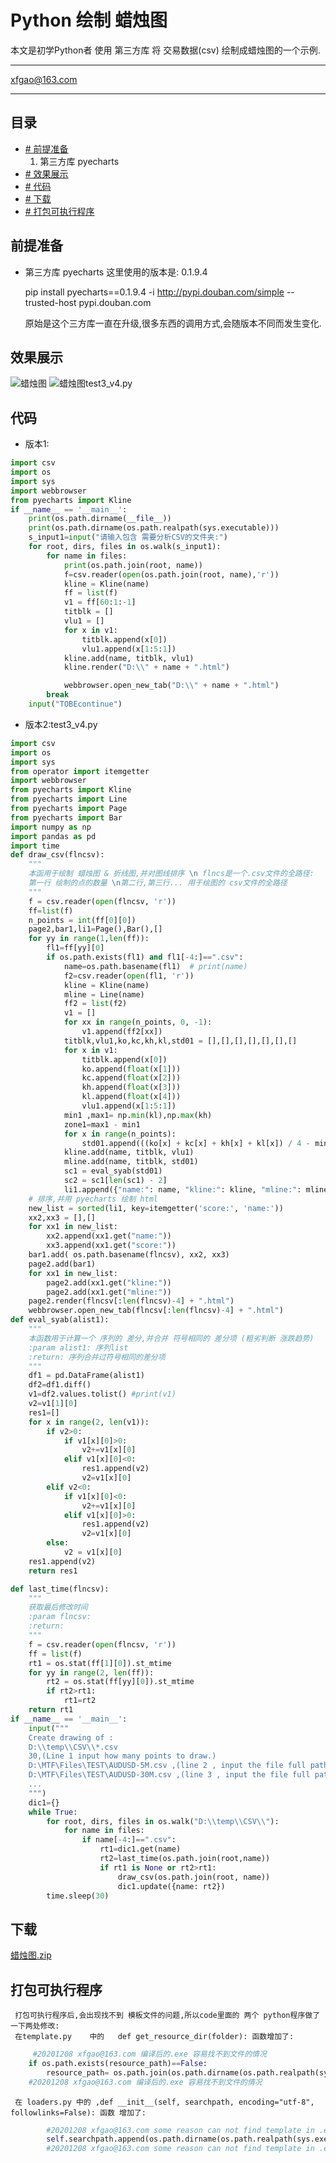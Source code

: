 Python 绘制 蜡烛图
===========================
本文是初学Python者 使用 第三方库 将 交易数据(csv) 绘制成蜡烛图的一个示例.

****
xfgao@163.com	
****
## 目录
* [# 前提准备](#前提准备)
     1. 第三方库 pyecharts
* [# 效果展示](#效果展示)
* [# 代码](#代码)
* [# 下载](#下载)
* [# 打包可执行程序](#打包可执行程序)


## 前提准备

* 第三方库 pyecharts 
     这里使用的版本是: 0.1.9.4
     
    pip install pyecharts==0.1.9.4 -i http://pypi.douban.com/simple --trusted-host pypi.douban.com
    
    原始是这个三方库一直在升级,很多东西的调用方式,会随版本不同而发生变化.

## 效果展示


![蜡烛图](https://github.com/45717335/Python_Candle/blob/main/Python_candle1.gif "蜡烛图")
![蜡烛图test3_v4.py](https://github.com/45717335/Python_Candle/blob/Python_candle1.gif "蜡烛图test3_v4.py")


## 代码

* 版本1:
```python
import csv
import os
import sys
import webbrowser
from pyecharts import Kline
if __name__ == '__main__':
    print(os.path.dirname(__file__))
    print(os.path.dirname(os.path.realpath(sys.executable)))
    s_input1=input("请输入包含 需要分析CSV的文件夹:")
    for root, dirs, files in os.walk(s_input1):
        for name in files:
            print(os.path.join(root, name))
            f=csv.reader(open(os.path.join(root, name),'r'))
            kline = Kline(name)
            ff = list(f)
            v1 = ff[60:1:-1]
            titblk = []
            vlu1 = []
            for x in v1:
                titblk.append(x[0])
                vlu1.append(x[1:5:1])
            kline.add(name, titblk, vlu1)
            kline.render("D:\\" + name + ".html")

            webbrowser.open_new_tab("D:\\" + name + ".html")
        break
    input("TOBEcontinue")
```
* 版本2:test3_v4.py

```python
import csv
import os
import sys
from operator import itemgetter
import webbrowser
from pyecharts import Kline
from pyecharts import Line
from pyecharts import Page
from pyecharts import Bar
import numpy as np
import pandas as pd
import time
def draw_csv(flncsv):
    """
    本函用于绘制 蜡烛图 & 折线图,并对图线排序 \n flncs是一个.csv文件的全路径:
    第一行 绘制的点的数量 \n第二行,第三行... 用于绘图的 csv文件的全路径
    """
    f = csv.reader(open(flncsv, 'r'))
    ff=list(f)
    n_points = int(ff[0][0])
    page2,bar1,li1=Page(),Bar(),[]
    for yy in range(1,len(ff)):
        fl1=ff[yy][0]
        if os.path.exists(fl1) and fl1[-4:]==".csv":
            name=os.path.basename(fl1)  # print(name)
            f2=csv.reader(open(fl1, 'r'))
            kline = Kline(name)
            mline = Line(name)
            ff2 = list(f2)
            v1 = []
            for xx in range(n_points, 0, -1):
                v1.append(ff2[xx])
            titblk,vlu1,ko,kc,kh,kl,std01 = [],[],[],[],[],[],[]
            for x in v1:
                titblk.append(x[0])
                ko.append(float(x[1]))
                kc.append(float(x[2]))
                kh.append(float(x[3]))
                kl.append(float(x[4]))
                vlu1.append(x[1:5:1])
            min1 ,max1= np.min(kl),np.max(kh)
            zone1=max1 - min1
            for x in range(n_points):
                std01.append(((ko[x] + kc[x] + kh[x] + kl[x]) / 4 - min1) / zone1)
            kline.add(name, titblk, vlu1)
            mline.add(name, titblk, std01)
            sc1 = eval_syab(std01)
            sc2 = sc1[len(sc1) - 2]
            li1.append({"name:": name, "kline:": kline, "mline:": mline, "score:": sc2})
    # 排序,并用 pyecharts 绘制 html
    new_list = sorted(li1, key=itemgetter('score:', 'name:'))
    xx2,xx3 = [],[]
    for xx1 in new_list:
        xx2.append(xx1.get("name:"))
        xx3.append(xx1.get("score:"))
    bar1.add( os.path.basename(flncsv), xx2, xx3)
    page2.add(bar1)
    for xx1 in new_list:
        page2.add(xx1.get("kline:"))
        page2.add(xx1.get("mline:"))
    page2.render(flncsv[:len(flncsv)-4] + ".html")
    webbrowser.open_new_tab(flncsv[:len(flncsv)-4] + ".html")
def eval_syab(alist1):
    """
    本函数用于计算一个 序列的 差分,并合并 符号相同的 差分项 (粗劣判断 涨跌趋势)
    :param alist1: 序列list
    :return: 序列合并过符号相同的差分项
    """
    df1 = pd.DataFrame(alist1)
    df2=df1.diff()
    v1=df2.values.tolist() #print(v1)
    v2=v1[1][0]
    res1=[]
    for x in range(2, len(v1)):
        if v2>0:
            if v1[x][0]>0:
                v2+=v1[x][0]
            elif v1[x][0]<0:
                res1.append(v2)
                v2=v1[x][0]
        elif v2<0:
            if v1[x][0]<0:
                v2+=v1[x][0]
            elif v1[x][0]>0:
                res1.append(v2)
                v2=v1[x][0]
        else:
            v2 = v1[x][0]
    res1.append(v2)
    return res1

def last_time(flncsv):
    """
    获取最后修改时间
    :param flncsv:
    :return:
    """
    f = csv.reader(open(flncsv, 'r'))
    ff = list(f)
    rt1 = os.stat(ff[1][0]).st_mtime
    for yy in range(2, len(ff)):
        rt2 = os.stat(ff[yy][0]).st_mtime
        if rt2>rt1:
            rt1=rt2
    return rt1
if __name__ == '__main__':
    input("""
    Create drawing of :
    D:\\temp\\CSV\\*.csv
    30,(Line 1 input how many points to draw.)
    D:\MTF\Files\TEST\AUDUSD-5M.csv ,(line 2 , input the file full path)
    D:\MTF\Files\TEST\AUDUSD-30M.csv ,(line 3 , input the file full path)
    ...
    """)
    dic1={}
    while True:
        for root, dirs, files in os.walk("D:\\temp\\CSV\\"):
            for name in files:
                if name[-4:]==".csv":
                    rt1=dic1.get(name)
                    rt2=last_time(os.path.join(root,name))
                    if rt1 is None or rt2>rt1:
                        draw_csv(os.path.join(root, name))
                        dic1.update({name: rt2})
        time.sleep(30)
```


## 下载

[蜡烛图.zip](https://github.com/45717335/Python_Candle/blob/main/%E8%9C%A1%E7%83%9B%E5%9B%BE.zip "悬停显示")

## 打包可执行程序

     打包可执行程序后,会出现找不到 模板文件的问题,所以code里面的 两个 python程序做了一下两处修改: 
     在template.py    中的   def get_resource_dir(folder): 函数增加了: 
```python
     #20201208 xfgao@163.com 编译后的.exe 容易找不到文件的情况
    if os.path.exists(resource_path)==False:
        resource_path= os.path.join(os.path.dirname(os.path.realpath(sys.executable)),folder)
    #20201208 xfgao@163.com 编译后的.exe 容易找不到文件的情况
```

     在 loaders.py 中的 ,def __init__(self, searchpath, encoding="utf-8", followlinks=False): 函数 增加了:
```python
        #20201208 xfgao@163.com some reason can not find template in .exe
        self.searchpath.append(os.path.dirname(os.path.realpath(sys.executable)))
        #20201208 xfgao@163.com some reason can not find template in .exe
```
     



